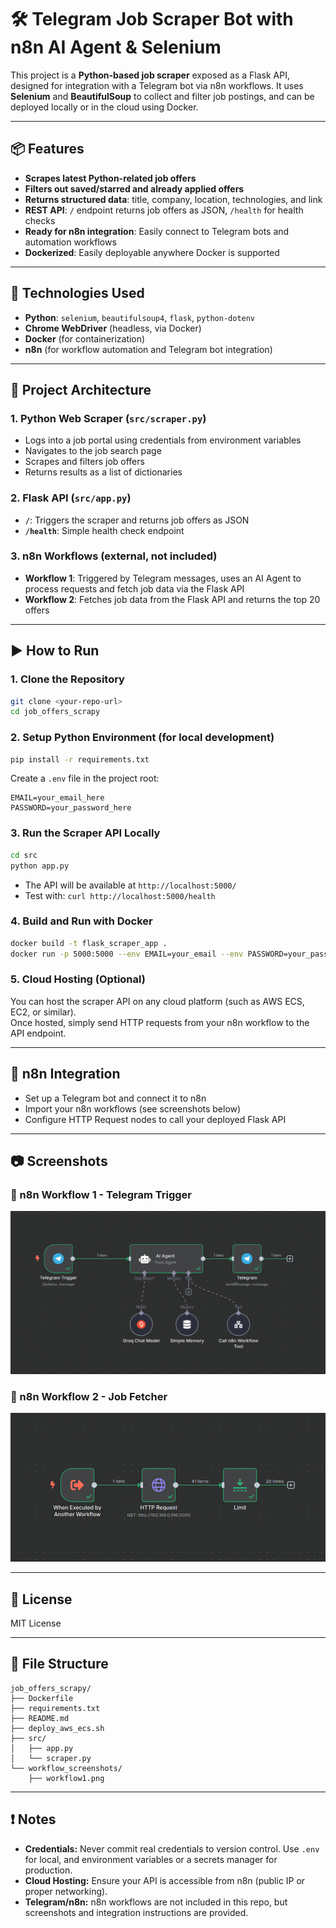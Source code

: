 # 🛠️ Telegram Job Scraper Bot with n8n AI Agent & Selenium

This project is a **Python-based job scraper** exposed as a Flask API, designed for integration with a Telegram bot via n8n workflows. It uses **Selenium** and **BeautifulSoup** to collect and filter job postings, and can be deployed locally or in the cloud using Docker.

---

## 📦 Features

- **Scrapes latest Python-related job offers**
- **Filters out saved/starred and already applied offers**
- **Returns structured data**: title, company, location, technologies, and link
- **REST API**: `/` endpoint returns job offers as JSON, `/health` for health checks
- **Ready for n8n integration**: Easily connect to Telegram bots and automation workflows
- **Dockerized**: Easily deployable anywhere Docker is supported

---

## 🔧 Technologies Used

- **Python**: `selenium`, `beautifulsoup4`, `flask`, `python-dotenv`
- **Chrome WebDriver** (headless, via Docker)
- **Docker** (for containerization)
- **n8n** (for workflow automation and Telegram bot integration)

---

## 🧠 Project Architecture

### 1. Python Web Scraper (`src/scraper.py`)

- Logs into a job portal using credentials from environment variables
- Navigates to the job search page
- Scrapes and filters job offers
- Returns results as a list of dictionaries

### 2. Flask API (`src/app.py`)

- **`/`**: Triggers the scraper and returns job offers as JSON
- **`/health`**: Simple health check endpoint

### 3. n8n Workflows (external, not included)

- **Workflow 1**: Triggered by Telegram messages, uses an AI Agent to process requests and fetch job data via the Flask API
- **Workflow 2**: Fetches job data from the Flask API and returns the top 20 offers

---

## ▶️ How to Run

### 1. Clone the Repository

```bash
git clone <your-repo-url>
cd job_offers_scrapy
```

### 2. Setup Python Environment (for local development)

```bash
pip install -r requirements.txt
```

Create a `.env` file in the project root:

```
EMAIL=your_email_here
PASSWORD=your_password_here
```

### 3. Run the Scraper API Locally

```bash
cd src
python app.py
```

- The API will be available at `http://localhost:5000/`
- Test with: `curl http://localhost:5000/health`

### 4. Build and Run with Docker

```bash
docker build -t flask_scraper_app .
docker run -p 5000:5000 --env EMAIL=your_email --env PASSWORD=your_password flask_scraper_app
```

### 5. Cloud Hosting (Optional)

You can host the scraper API on any cloud platform (such as AWS ECS, EC2, or similar).  
Once hosted, simply send HTTP requests from your n8n workflow to the API endpoint.

---

## 🧩 n8n Integration

- Set up a Telegram bot and connect it to n8n
- Import your n8n workflows (see screenshots below)
- Configure HTTP Request nodes to call your deployed Flask API

---

## 📷 Screenshots

### 🧩 n8n Workflow 1 - Telegram Trigger
![Workflow 1](workflow_screenshots/workflow2.png)

### 🔄 n8n Workflow 2 - Job Fetcher
![Workflow 2](workflow_screenshots/workflow1.png)

---

## 📄 License

MIT License

---

## 📝 File Structure

```
job_offers_scrapy/
├── Dockerfile
├── requirements.txt
├── README.md
├── deploy_aws_ecs.sh
├── src/
│   ├── app.py
│   └── scraper.py
└── workflow_screenshots/
    ├── workflow1.png
```

---

## ❗ Notes

- **Credentials:** Never commit real credentials to version control. Use `.env` for local, and environment variables or a secrets manager for production.
- **Cloud Hosting:** Ensure your API is accessible from n8n (public IP or proper networking).
- **Telegram/n8n:** n8n workflows are not included in this repo, but screenshots and integration instructions are provided.

